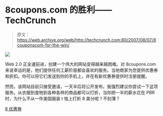 # 8coupons.com 的胜利——TechCrunch

> 原文：<https://web.archive.org/web/http://techcrunch.com:80/2007/08/07/8couponscom-for-the-win/>

![](img/f7b21460e60f663f240c3efd7767f5ed.png)

Web 2.0 正全速前进，创建一个伟大的网站变得越来越困难。对 8coupons.com 来说幸运的是，他们提供任何工薪阶层都会喜欢的服务。当地商家为您提供优惠券和折扣。你可以将它们发送到你的手机上，并在有新优惠券提供时注册提醒。

然而，该网站目前只接受邀请，一天半后将公开发布。我强烈建议你尝试一下这项服务。从衣服到食物到各种各样的商品都可以打折，当你把一半的薪水花在 PBR 时，为什么不从一件美国服装 t 恤上打折 8 美分呢？不刻薄？

[8 优惠券](https://web.archive.org/web/20210228073210/http://www.8coupons.com/)